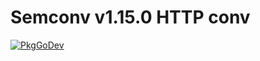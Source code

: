 # Semconv v1.15.0 HTTP conv

[![PkgGoDev](https://pkg.go.dev/badge/go.opentelemetry.io/otel/semconv/v1.15.0/httpconv)](https://pkg.go.dev/go.opentelemetry.io/otel/semconv/v1.15.0/httpconv)
